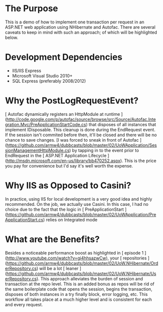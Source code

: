 # The Purpose #

This is a demo of how to implement one transaction per request in an ASP.NET web application using NHibernate and Autofac.
There are several caveats to keep in mind with such an approach; of which will be highlighted below.

# Development Dependencies #

* IIS/IIS Express
* Microsoft Visual Studio 2010+
* SQL Express (preferably 2008/2012)

# Why the PostLogRequestEvent? #

[ Autofac dynamically registers an HttpModule at runtime ] (http://code.google.com/p/autofac/source/browse/src/Source/Autofac.Integration.Mvc/PreApplicationStartCode.cs) 
that disposes of all instances that implement IDisposable. This cleanup is done during the EndRequest event. If the session isn't commited before then,
it'll be closed and there will be no chance to save changes. [I was forced to sneak in front of Autofac ] (https://github.com/armw4/dubbcasts/blob/master/02/UoWApplication/SessionManagementHttpModule.cs)
by tapping in to the event prior to EndRequest in the [ ASP.NET Application Lifecycle ] (http://msdn.microsoft.com/en-us/library/bb470252.aspx). This is the price
you pay for convenience but I'd say it's well worth the expense.

# Why IIS as Opposed to Casini? #

In practice, using IIS for local development is a very good idea and highly recommended. On the job, we actually use
Casini. In this case, I had no choice due to the fact that  the logic in [ PreApplicationStart ] (https://github.com/armw4/dubbcasts/blob/master/02/UoWApplication/PreApplicationStart.cs)
relies on Integrated mode 

# What are the Benefits? #

Besides a noticeable performance boost as highlighted in [ episode 1 ] (http://www.youtube.com/watch?v=gi4hhsazwCw), your [ repositories ] (https://github.com/armw4/dubbcasts/blob/master/02/UoW.NHibernate/OrderRepository.cs)
will be a lot [ leaner ] (https://github.com/armw4/dubbcasts/blob/master/02/UoW.NHibernate/UserRepository.cs). This approach alleviates the burden of session and 
transaction at the repo level. This is an added bonus as repos will be rid of the same boilerplate code that opens the session, begins the transaction, disposes of
both instances in a try finally block, error logging, etc. This workflow all takes place at a much higher level and is consistent for each and every request.
